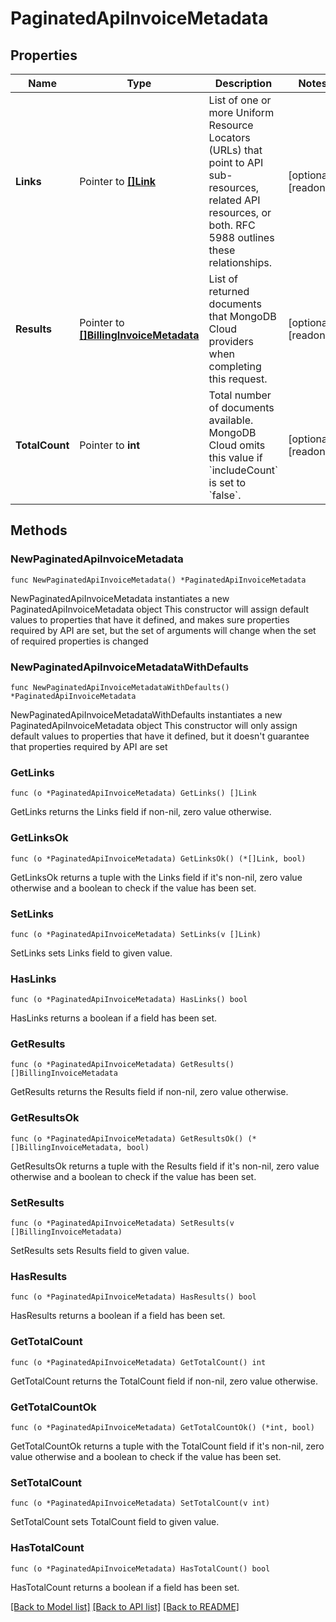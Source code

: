 # PaginatedApiInvoiceMetadata

## Properties

Name | Type | Description | Notes
------------ | ------------- | ------------- | -------------
**Links** | Pointer to [**[]Link**](Link.md) | List of one or more Uniform Resource Locators (URLs) that point to API sub-resources, related API resources, or both. RFC 5988 outlines these relationships. | [optional] [readonly] 
**Results** | Pointer to [**[]BillingInvoiceMetadata**](BillingInvoiceMetadata.md) | List of returned documents that MongoDB Cloud providers when completing this request. | [optional] [readonly] 
**TotalCount** | Pointer to **int** | Total number of documents available. MongoDB Cloud omits this value if &#x60;includeCount&#x60; is set to &#x60;false&#x60;. | [optional] [readonly] 

## Methods

### NewPaginatedApiInvoiceMetadata

`func NewPaginatedApiInvoiceMetadata() *PaginatedApiInvoiceMetadata`

NewPaginatedApiInvoiceMetadata instantiates a new PaginatedApiInvoiceMetadata object
This constructor will assign default values to properties that have it defined,
and makes sure properties required by API are set, but the set of arguments
will change when the set of required properties is changed

### NewPaginatedApiInvoiceMetadataWithDefaults

`func NewPaginatedApiInvoiceMetadataWithDefaults() *PaginatedApiInvoiceMetadata`

NewPaginatedApiInvoiceMetadataWithDefaults instantiates a new PaginatedApiInvoiceMetadata object
This constructor will only assign default values to properties that have it defined,
but it doesn't guarantee that properties required by API are set

### GetLinks

`func (o *PaginatedApiInvoiceMetadata) GetLinks() []Link`

GetLinks returns the Links field if non-nil, zero value otherwise.

### GetLinksOk

`func (o *PaginatedApiInvoiceMetadata) GetLinksOk() (*[]Link, bool)`

GetLinksOk returns a tuple with the Links field if it's non-nil, zero value otherwise
and a boolean to check if the value has been set.

### SetLinks

`func (o *PaginatedApiInvoiceMetadata) SetLinks(v []Link)`

SetLinks sets Links field to given value.

### HasLinks

`func (o *PaginatedApiInvoiceMetadata) HasLinks() bool`

HasLinks returns a boolean if a field has been set.
### GetResults

`func (o *PaginatedApiInvoiceMetadata) GetResults() []BillingInvoiceMetadata`

GetResults returns the Results field if non-nil, zero value otherwise.

### GetResultsOk

`func (o *PaginatedApiInvoiceMetadata) GetResultsOk() (*[]BillingInvoiceMetadata, bool)`

GetResultsOk returns a tuple with the Results field if it's non-nil, zero value otherwise
and a boolean to check if the value has been set.

### SetResults

`func (o *PaginatedApiInvoiceMetadata) SetResults(v []BillingInvoiceMetadata)`

SetResults sets Results field to given value.

### HasResults

`func (o *PaginatedApiInvoiceMetadata) HasResults() bool`

HasResults returns a boolean if a field has been set.
### GetTotalCount

`func (o *PaginatedApiInvoiceMetadata) GetTotalCount() int`

GetTotalCount returns the TotalCount field if non-nil, zero value otherwise.

### GetTotalCountOk

`func (o *PaginatedApiInvoiceMetadata) GetTotalCountOk() (*int, bool)`

GetTotalCountOk returns a tuple with the TotalCount field if it's non-nil, zero value otherwise
and a boolean to check if the value has been set.

### SetTotalCount

`func (o *PaginatedApiInvoiceMetadata) SetTotalCount(v int)`

SetTotalCount sets TotalCount field to given value.

### HasTotalCount

`func (o *PaginatedApiInvoiceMetadata) HasTotalCount() bool`

HasTotalCount returns a boolean if a field has been set.

[[Back to Model list]](../README.md#documentation-for-models) [[Back to API list]](../README.md#documentation-for-api-endpoints) [[Back to README]](../README.md)


